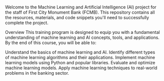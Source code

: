 Welcome to the Machine Learning and Artificial Intelligence (AI) project for the staff of First City Monument Bank (FCMB).
This repository contains all the resources, materials, and code snippets you'll need to successfully complete the project.

Overview
This training program is designed to equip you with a fundamental understanding of machine learning and AI concepts, tools, and applications.
By the end of this course, you will be able to:

Understand the basics of machine learning and AI.
Identify different types of machine learning algorithms and their applications.
Implement machine learning models using Python and popular libraries.
Evaluate and optimize machine learning models.
Apply machine learning techniques to real-world problems in the banking sector.
